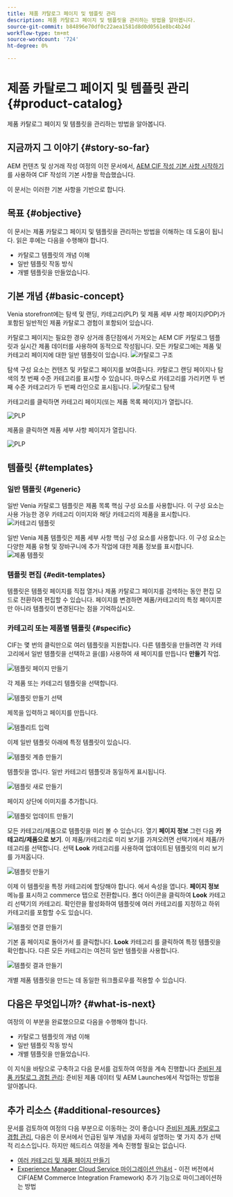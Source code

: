 ```yaml
---
title: 제품 카탈로그 페이지 및 템플릿 관리
description: 제품 카탈로그 페이지 및 템플릿을 관리하는 방법을 알아봅니다.
source-git-commit: b84896e70df0c22aea1581d8d0d0561e8bc4b24d
workflow-type: tm+mt
source-wordcount: '724'
ht-degree: 0%

---
```


# 제품 카탈로그 페이지 및 템플릿 관리 {#product-catalog}

제품 카탈로그 페이지 및 템플릿을 관리하는 방법을 알아봅니다.

## 지금까지 그 이야기 {#story-so-far}

AEM 컨텐츠 및 상거래 작성 여정의 이전 문서에서, [AEM CIF 작성 기본 사항 시작하기](getting-started.md)를 사용하여 CIF 작성의 기본 사항을 학습했습니다.

이 문서는 이러한 기본 사항을 기반으로 합니다.

## 목표 {#objective}

이 문서는 제품 카탈로그 페이지 및 템플릿을 관리하는 방법을 이해하는 데 도움이 됩니다. 읽은 후에는 다음을 수행해야 합니다.

* 카탈로그 템플릿의 개념 이해
* 일반 템플릿 작동 방식
* 개별 템플릿을 만들었습니다.

## 기본 개념 {#basic-concept}

Venia storefront에는 탐색 및 랜딩, 카테고리(PLP) 및 제품 세부 사항 페이지(PDP)가 포함된 일반적인 제품 카탈로그 경험이 포함되어 있습니다.

카탈로그 페이지는 필요한 경우 상거래 종단점에서 가져오는 AEM CIF 카탈로그 템플릿과 실시간 제품 데이터를 사용하여 동적으로 작성됩니다. 모든 카탈로그에는 제품 및 카테고리 페이지에 대한 일반 템플릿이 있습니다.
![카탈로그 구조](assets/catalog-structure.png)

탐색 구성 요소는 컨텐츠 및 카탈로그 페이지를 보여줍니다. 카탈로그 랜딩 페이지나 탐색의 첫 번째 수준 카테고리를 표시할 수 있습니다. 마우스로 카테고리를 가리키면 두 번째 수준 카테고리가 두 번째 라인으로 표시됩니다.
![카탈로그 탐색](assets/catalog-navigation.png)

카테고리를 클릭하면 카테고리 페이지(또는 제품 목록 페이지)가 열립니다.

![PLP](assets/catalog-plp.png)

제품을 클릭하면 제품 세부 사항 페이지가 열립니다.

![PLP](assets/catalog-pdp.png)

## 템플릿 {#templates}

### 일반 템플릿 {#generic}

일반 Venia 카탈로그 템플릿은 제품 목록 핵심 구성 요소를 사용합니다. 이 구성 요소는 사용 가능한 경우 카테고리 이미지와 해당 카테고리의 제품을 표시합니다.
![카테고리 템플릿](assets/category-template.png)

일반 Venia 제품 템플릿은 제품 세부 사항 핵심 구성 요소를 사용합니다. 이 구성 요소는 다양한 제품 유형 및 장바구니에 추가 작업에 대한 제품 정보를 표시합니다.
![제품 템플릿](assets/product-template.png)

### 템플릿 편집 {#edit-templates}

템플릿은 템플릿 페이지를 직접 열거나 제품 카탈로그 페이지를 검색하는 동안 편집 모드로 전환하여 편집할 수 있습니다. 페이지를 변경하면 제품/카테고리의 특정 페이지뿐만 아니라 템플릿이 변경된다는 점을 기억하십시오.

### 카테고리 또는 제품별 템플릿 {#specific}

CIF는 몇 번의 클릭만으로 여러 템플릿을 지원합니다. 다른 템플릿을 만들려면 각 카테고리에서 일반 템플릿을 선택하고 을(를) 사용하여 새 페이지를 만듭니다 **만들기** 작업.

![템플릿 페이지 만들기](assets/create-template-page.png)

각 제품 또는 카테고리 템플릿을 선택합니다.

![템플릿 만들기 선택](assets/create-template-select.png)

제목을 입력하고 페이지를 만듭니다.

![템플리트 입력](assets/create-template-enter.png)

이제 일반 템플릿 아래에 특정 템플릿이 있습니다.

![템플릿 계층 만들기](assets/create-template-hierachry.png)

템플릿을 엽니다. 일반 카테고리 템플릿과 동일하게 표시됩니다.

![템플릿 새로 만들기](assets/create-template-new.png)

페이지 상단에 이미지를 추가합니다.

![템플릿 업데이트 만들기](assets/create-template-update.png)

모든 카테고리/제품으로 템플릿을 미리 볼 수 있습니다. 열기 **페이지 정보** 그런 다음 **카테고리/제품으로 보기**. 이 제품/카테고리로 미리 보기를 가져오려면 선택기에서 제품/카테고리를 선택합니다. 선택 **Look** 카테고리를 사용하여 업데이트된 템플릿의 미리 보기를 가져옵니다.

![템플릿 만들기 ](assets/create-template-picker.png)

이제 이 템플릿을 특정 카테고리에 할당해야 합니다. 에서 속성을 엽니다. **페이지 정보** 메뉴를 표시하고 commerce 탭으로 전환합니다. 폴더 아이콘을 클릭하여 **Look** 카테고리 선택기의 카테고리. 확인란을 활성화하여 템플릿에 여러 카테고리를 지정하고 하위 카테고리를 포함할 수도 있습니다.

![템플릿 연결 만들기](assets/create-template-associate.png)

기본 홈 페이지로 돌아가서 를 클릭합니다. **Look** 카테고리 를 클릭하여 특정 템플릿을 확인합니다. 다른 모든 카테고리는 여전히 일반 템플릿을 사용합니다.

![템플릿 결과 만들기](assets/create-template-result.png)

개별 제품 템플릿을 만드는 데 동일한 워크플로우를 적용할 수 있습니다.

## 다음은 무엇입니까? {#what-is-next}

여정의 이 부분을 완료했으므로 다음을 수행해야 합니다.

* 카탈로그 템플릿의 개념 이해
* 일반 템플릿 작동 방식
* 개별 템플릿을 만들었습니다.

이 지식을 바탕으로 구축하고 다음 문서를 검토하여 여정을 계속 진행합니다 [준비된 제품 카탈로그 경험 관리](staged-catalog.md): 준비된 제품 데이터 및 AEM Launches에서 작업하는 방법을 알아봅니다.

## 추가 리소스 {#additional-resources}

문서를 검토하여 여정의 다음 부분으로 이동하는 것이 좋습니다 [준비된 제품 카탈로그 경험 관리](staged-catalog.md), 다음은 이 문서에서 언급된 일부 개념을 자세히 설명하는 몇 가지 추가 선택적 리소스입니다. 하지만 헤드리스 여정을 계속 진행할 필요는 없습니다.

* [여러 카테고리 및 제품 페이지 만들기](/help/commerce-cloud/authoring/multi-template-usage.md)
* [Experience Manager Cloud Service 마이그레이션 안내서](/help/commerce-cloud/migration.md) - 이전 버전에서 CIF(AEM Commerce Integration Framework) 추가 기능으로 마이그레이션하는 방법
